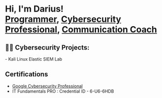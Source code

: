 <h1>Hi, I'm Darius! <br/><a href="https://github.com/Advent-Mechs">Programmer</a>, <a href="https://www.linkedin.com/in/darius-lane-64b664218/">Cybersecurity Professional</a>, <a href="https://www.youtube.com/@AdventMechs">Communication Coach</a></h1>

<h2>👨‍💻 Cybersecurity Projects:</h2>
  - Kali Linux Elastic SIEM Lab

<h2> Certifications </h2>

- [Google Cybersecurity Professional](https://www.coursera.org/account/accomplishments/specialization/certificate/TZSUX3JYPLQ2)
- IT Fundamentals PRO : Credential ID - 6-U6-6HDB






